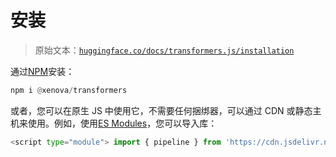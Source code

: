 # 安装

> 原始文本：[`huggingface.co/docs/transformers.js/installation`](https://huggingface.co/docs/transformers.js/installation)

通过[NPM](https://www.npmjs.com/package/@xenova/transformers)安装：

```py
npm i @xenova/transformers
```

或者，您可以在原生 JS 中使用它，不需要任何捆绑器，可以通过 CDN 或静态主机来使用。例如，使用[ES Modules](https://developer.mozilla.org/en-US/docs/Web/JavaScript/Guide/Modules)，您可以导入库：

```py
<script type="module"> import { pipeline } from 'https://cdn.jsdelivr.net/npm/@xenova/transformers@2.15.0'; </script>
```
